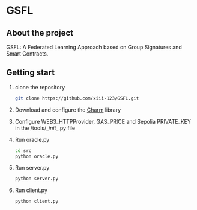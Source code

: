 # GSFL

## About the project

GSFL: A Federated Learning Approach based on Group Signatures and Smart Contracts.

## Getting start

1. clone the repository

   ```sh
   git clone https://github.com/xiii-123/GSFL.git
   ```

2. Download and configure the [Charm](https://github.com/JHUISI/charm.git) library

3. Configure WEB3_HTTPProvider, GAS_PRICE and Sepolia PRIVATE_KEY in the /tools/\__init__.py file

4. Run oracle.py

   ```sh
   cd src
   python oracle.py
   ```

5. Run server.py

   ```sh
   python server.py
   ```

6. Run client.py

   ```sh
   python client.py
   ```

   

